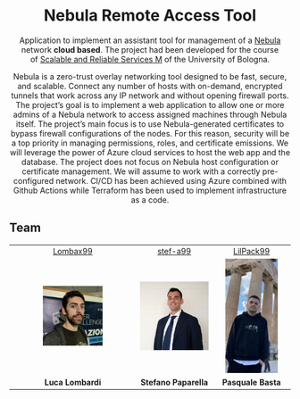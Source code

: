 <div align="center"> 
  <h1>Nebula Remote Access Tool</h1>
  
Application to implement an assistant tool for management of a [Nebula](https://github.com/slackhq/nebula) network <b>cloud based</b>. The project had been developed for the course of [Scalable and Reliable Services M](https://www.unibo.it/it/studiare/dottorati-master-specializzazioni-e-altra-formazione/insegnamenti/insegnamento/2023/472686) of the University of Bologna.
</div>

<div align="center"> 
Nebula is a zero-trust overlay networking tool designed to be fast, secure, and scalable. Connect any number of hosts with on-demand, encrypted tunnels that work across any IP network and without opening firewall ports.  
The project’s goal is to implement a web application to allow one or more admins of a Nebula network to access assigned machines through Nebula itself. The project’s main focus is to use Nebula-generated certificates to bypass firewall configurations of the nodes. For this reason, security will be a top priority in managing permissions, roles, and certificate emissions. We will leverage the power of Azure cloud services to host the web app and the database.  
The project does not focus on Nebula host configuration or certificate management. We will assume to work with a correctly pre-configured network.  
CI/CD has been achieved using Azure combined with Github Actions while Terraform has been used to implement infrastructure as a code.
</div>


## Team
<table>
  <!--<tr align="center"><td colspan="3"><b>Team BCR</b></td></tr>-->
  <tr align="center">
    <td><a href="https://github.com/Lombax99">Lombax99</a></td>
    <td><a href="https://github.com/stef-a99">stef-a99</a></td>
    <td><a href="https://github.com/LilPack99">LilPack99</a></td>
  </tr>
    <tr align="center">
    <td><img width="50%" src=".\resources\LucaLombardi.jpg"></td>
    <td><img width="100%" src=".\resources\StefanoPaparella.jpg"></td>
    <td><img width="75%" src=".\resources\Pasquale.jpg"></td>
  </tr>
  <tr align="center">
    <td><b>Luca Lombardi</b></td>
    <td><b>Stefano Paparella</b></td>
    <td><b>Pasquale Basta</b></td>
  </tr>
</table>

